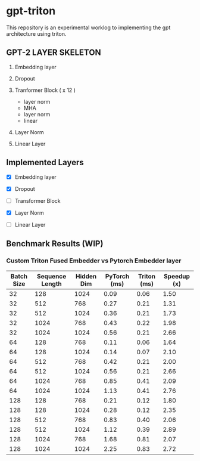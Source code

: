 # gpt-triton

This repository is an experimental worklog to implementing the gpt architecture using triton. 

## GPT-2 LAYER SKELETON

1. Embedding layer
2. Dropout
3. Tranformer Block ( x 12 )
   - layer norm
   - MHA
   - layer norm
   - linear

4. Layer Norm
5. Linear Layer


## Implemented Layers

- [x] Embedding layer
- [x] Dropout
- [ ] Transformer Block
- [x] Layer Norm
- [ ] Linear Layer


## Benchmark Results (WIP)

### Custom Triton Fused Embedder vs Pytorch Embedder layer

| Batch Size | Sequence Length | Hidden Dim | PyTorch (ms) | Triton (ms) | Speedup (x) |
|------------|------------------|-------------|---------------|--------------|--------------|
| 32         | 128              | 1024        | 0.09          | 0.06         | 1.50         |
| 32         | 512              | 768         | 0.27          | 0.21         | 1.31         |
| 32         | 512              | 1024        | 0.36          | 0.21         | 1.73         |
| 32         | 1024             | 768         | 0.43          | 0.22         | 1.98         |
| 32         | 1024             | 1024        | 0.56          | 0.21         | 2.66         |
| 64         | 128              | 768         | 0.11          | 0.06         | 1.64         |
| 64         | 128              | 1024        | 0.14          | 0.07         | 2.10         |
| 64         | 512              | 768         | 0.42          | 0.21         | 2.00         |
| 64         | 512              | 1024        | 0.56          | 0.21         | 2.66         |
| 64         | 1024             | 768         | 0.85          | 0.41         | 2.09         |
| 64         | 1024             | 1024        | 1.13          | 0.41         | 2.76         |
| 128        | 128              | 768         | 0.21          | 0.12         | 1.80         |
| 128        | 128              | 1024        | 0.28          | 0.12         | 2.35         |
| 128        | 512              | 768         | 0.83          | 0.40         | 2.06         |
| 128        | 512              | 1024        | 1.12          | 0.39         | 2.89         |
| 128        | 1024             | 768         | 1.68          | 0.81         | 2.07         |
| 128        | 1024             | 1024        | 2.25          | 0.83         | 2.72         |
